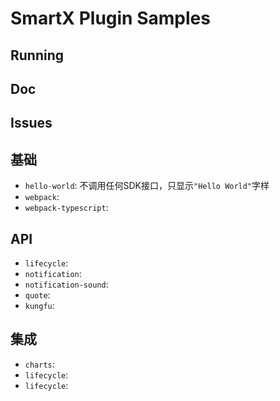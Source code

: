 # SmartX Plugin Samples

## Running

## Doc

## Issues

## 基础

* `hello-world`: 不调用任何SDK接口，只显示`"Hello World"`字样
* `webpack`: 
* `webpack-typescript`: 

## API

* `lifecycle`: 
* `notification`: 
* `notification-sound`: 
* `quote`:
* `kungfu`:

## 集成

* `charts`: 
* `lifecycle`: 
* `lifecycle`: 